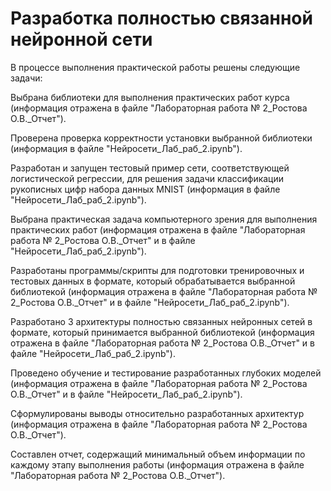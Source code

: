 # Разработка полностью связанной нейронной сети

В процессе выполнения практической работы решены следующие задачи:

Выбрана библиотеки для выполнения практических работ курса (информация отражена в файле "Лабораторная работа № 2_Ростова О.В._Отчет").

Проверена проверка корректности установки выбранной библиотеки (информация в файле "Нейросети_Лаб_раб_2.ipynb").

Разработан и запущен тестовый пример сети, соответствующей логистической регрессии, для решения задачи классификации рукописных цифр набора данных MNIST (информация в файле "Нейросети_Лаб_раб_2.ipynb").

Выбрана практическая задача компьютерного зрения для выполнения практических работ (информация отражена в файле "Лабораторная работа № 2_Ростова О.В._Отчет" и в файле "Нейросети_Лаб_раб_2.ipynb"). 

Разработаны программы/скрипты для подготовки тренировочных и тестовых данных в формате, который обрабатывается выбранной библиотекой (информация отражена в файле "Лабораторная работа № 2_Ростова О.В._Отчет" и в файле "Нейросети_Лаб_раб_2.ipynb"). 

Разработано 3 архитектуры полностью связанных нейронных сетей в формате, который принимается выбранной библиотекой (информация отражена в файле "Лабораторная работа № 2_Ростова О.В._Отчет" и в файле "Нейросети_Лаб_раб_2.ipynb"). 

Проведено обучение и тестирование разработанных глубоких моделей (информация отражена в файле "Лабораторная работа № 2_Ростова О.В._Отчет" и в файле "Нейросети_Лаб_раб_2.ipynb").  

Сформулированы выводы относительно разработанных архитектур (информация отражена в файле "Лабораторная работа № 2_Ростова О.В._Отчет"). 

Составлен отчет, содержащий минимальный объем информации по каждому этапу выполнения работы (информация отражена в файле "Лабораторная работа № 2_Ростова О.В._Отчет"). 

